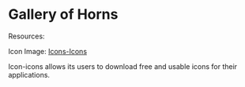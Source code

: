 # Gallery of Horns 

Resources:

Icon Image: [Icons-Icons](https://icon-icons.com/)

Icon-icons allows its users to download free and usable icons for their applications.  
